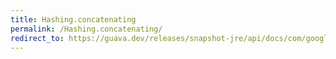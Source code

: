 ```yaml
---
title: Hashing.concatenating
permalink: /Hashing.concatenating/
redirect_to: https://guava.dev/releases/snapshot-jre/api/docs/com/google/common/hash/Hashing.html#concatenating-java.lang.Iterable-
---
```

